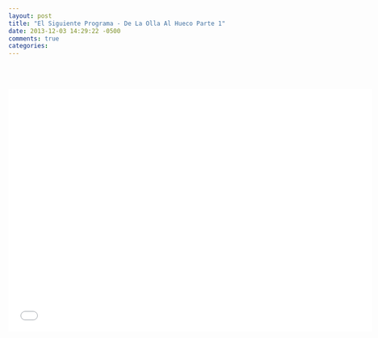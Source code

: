 ```yaml
---
layout: post
title: "El Siguiente Programa - De La Olla Al Hueco Parte 1"
date: 2013-12-03 14:29:22 -0500
comments: true
categories: 
---
```

<div align="center">

<br></br>
<iframe width="720" height="480" src="//www.youtube.com/embed/iOQ9xXt0fuI" frameborder="0" allowfullscreen></iframe>
</div>